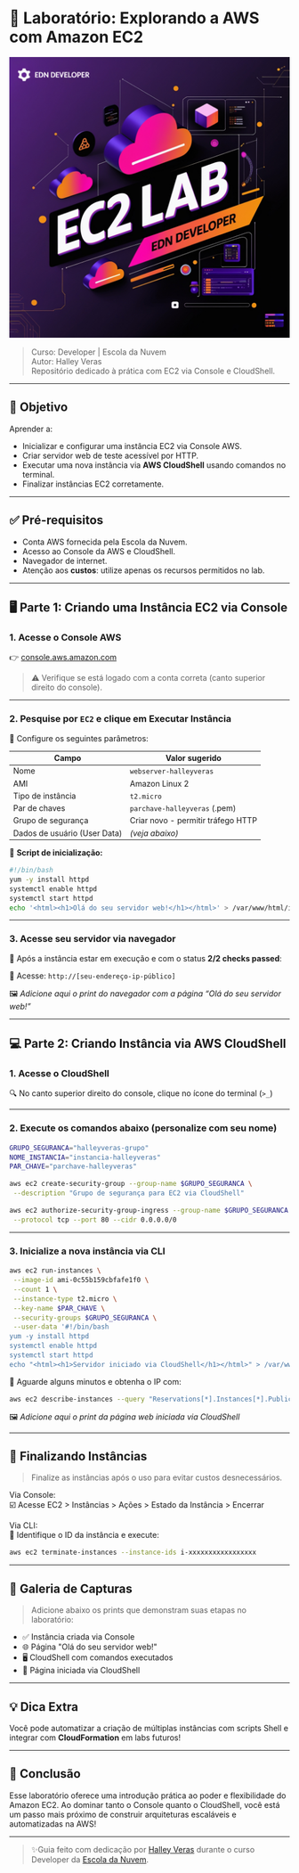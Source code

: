 # 🚀 Laboratório: Explorando a AWS com Amazon EC2

![1](https://raw.githubusercontent.com/HalleyVeras/aws-ec2-lab-developer-EDN/refs/heads/main/arquivos/ec2_Lab.jpg)

> Curso: Developer | Escola da Nuvem  
> Autor: Halley Veras  
> Repositório dedicado à prática com EC2 via Console e CloudShell.

---

## 📌 Objetivo

Aprender a:

- Inicializar e configurar uma instância EC2 via Console AWS.
- Criar servidor web de teste acessível por HTTP.
- Executar uma nova instância via **AWS CloudShell** usando comandos no terminal.
- Finalizar instâncias EC2 corretamente.

---

## ✅ Pré-requisitos

- Conta AWS fornecida pela Escola da Nuvem.
- Acesso ao Console da AWS e CloudShell.
- Navegador de internet.
- Atenção aos **custos**: utilize apenas os recursos permitidos no lab.

---

## 🖥️ Parte 1: Criando uma Instância EC2 via Console

### 1. Acesse o Console AWS
👉 [console.aws.amazon.com](https://console.aws.amazon.com)

> ⚠️ Verifique se está logado com a conta correta (canto superior direito do console).

---

### 2. Pesquise por `EC2` e clique em **Executar Instância**

🔧 Configure os seguintes parâmetros:

| Campo                        | Valor sugerido                      |
|-----------------------------|-------------------------------------|
| Nome                        | `webserver-halleyveras`            |
| AMI                         | Amazon Linux 2                      |
| Tipo de instância           | `t2.micro`                          |
| Par de chaves               | `parchave-halleyveras` (.pem)      |
| Grupo de segurança          | Criar novo - permitir tráfego HTTP |
| Dados de usuário (User Data)| *(veja abaixo)*                     |

📜 **Script de inicialização:**
```bash
#!/bin/bash
yum -y install httpd
systemctl enable httpd
systemctl start httpd
echo '<html><h1>Olá do seu servidor web!</h1></html>' > /var/www/html/index.html
```

---

### 3. Acesse seu servidor via navegador

📍 Após a instância estar em execução e com o status **2/2 checks passed**:

🔗 Acesse: `http://[seu-endereço-ip-público]`

🖼️ *Adicione aqui o print do navegador com a página “Olá do seu servidor web!”*

---

## 💻 Parte 2: Criando Instância via AWS CloudShell

### 1. Acesse o CloudShell

🔍 No canto superior direito do console, clique no ícone do terminal (`>_`)

---

### 2. Execute os comandos abaixo (personalize com seu nome)

```bash
GRUPO_SEGURANCA="halleyveras-grupo"
NOME_INSTANCIA="instancia-halleyveras"
PAR_CHAVE="parchave-halleyveras"
```

```bash
aws ec2 create-security-group --group-name $GRUPO_SEGURANCA \
 --description "Grupo de segurança para EC2 via CloudShell"
```

```bash
aws ec2 authorize-security-group-ingress --group-name $GRUPO_SEGURANCA \
 --protocol tcp --port 80 --cidr 0.0.0.0/0
```

---

### 3. Inicialize a nova instância via CLI

```bash
aws ec2 run-instances \
 --image-id ami-0c55b159cbfafe1f0 \
 --count 1 \
 --instance-type t2.micro \
 --key-name $PAR_CHAVE \
 --security-groups $GRUPO_SEGURANCA \
 --user-data '#!/bin/bash
yum -y install httpd
systemctl enable httpd
systemctl start httpd
echo "<html><h1>Servidor iniciado via CloudShell</h1></html>" > /var/www/html/index.html'
```

📌 Aguarde alguns minutos e obtenha o IP com:

```bash
aws ec2 describe-instances --query "Reservations[*].Instances[*].PublicIpAddress" --output text
```

🖼️ *Adicione aqui o print da página web iniciada via CloudShell*

---

## 🧹 Finalizando Instâncias

> Finalize as instâncias após o uso para evitar custos desnecessários.

Via Console:  
☑️ Acesse EC2 > Instâncias > Ações > Estado da Instância > Encerrar

Via CLI:  
🔻 Identifique o ID da instância e execute:
```bash
aws ec2 terminate-instances --instance-ids i-xxxxxxxxxxxxxxxxx
```

---

## 📸 Galeria de Capturas

> Adicione abaixo os prints que demonstram suas etapas no laboratório:

- ✅ Instância criada via Console
- 🌐 Página "Olá do seu servidor web!"
- 🖥️ CloudShell com comandos executados
- 🔗 Página iniciada via CloudShell

---

## 💡 Dica Extra

Você pode automatizar a criação de múltiplas instâncias com scripts Shell e integrar com **CloudFormation** em labs futuros!

---


## 🧠 Conclusão

Esse laboratório oferece uma introdução prática ao poder e flexibilidade do Amazon EC2. Ao dominar tanto o Console quanto o CloudShell, você está um passo mais próximo de construir arquiteturas escaláveis e automatizadas na AWS!

---

> ✨Guia feito com dedicação por [Halley Veras](https://github.com/halleyveras) durante o curso Developer da [Escola da Nuvem](https://escoladanuvem.org).
